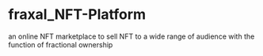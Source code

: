 # fraxal_NFT-Platform

an online NFT marketplace to sell NFT to a wide range of audience with the function of fractional ownership
